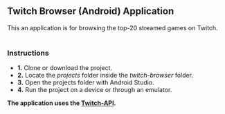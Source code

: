 ## Twitch Browser (Android) Application

This an application is for browsing the top-20 streamed games on Twitch.
<br>
<br>
### Instructions
 - **1.**  Clone or download the project.
 - **2.**  Locate the *projects* folder inside the *twitch-browser* folder.
 - **3.**  Open the projects folder with Android Studio.
 - **4.**  Run the project on a device or through an emulator.
 
**The application uses the [Twitch-API](https://dev.twitch.tv/docs/v5).**